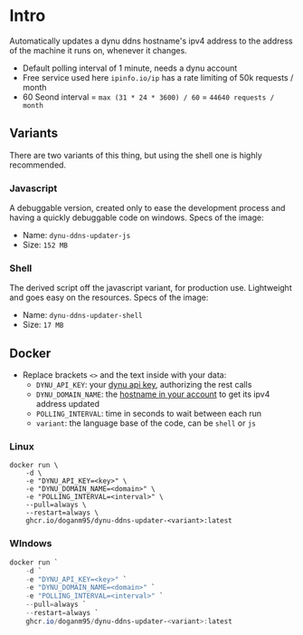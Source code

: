 # Intro

Automatically updates a dynu ddns hostname's ipv4 address to the address of the machine it runs on, whenever it changes.  

- Default polling interval of 1 minute, needs a dynu account
- Free service used here `ipinfo.io/ip` has a rate limiting of 50k requests / month
- 60 Seond interval = `max (31 * 24 * 3600) / 60` = `44640 requests / month`

## Variants

There are two variants of this thing, but using the shell one is highly recommended.

### Javascript

A debuggable version, created only to ease the development process and having a quickly debuggable code on windows. 
Specs of the image:

- Name: `dynu-ddns-updater-js`
- Size: `152 MB`

### Shell

The derived script off the javascript variant, for production use. Lightweight and goes easy on the resources.
Specs of the image:

- Name: `dynu-ddns-updater-shell`
- Size: `17 MB`

## Docker

- Replace brackets `<>` and the text inside with your data:
  - `DYNU_API_KEY`: your [dynu api key](https://www.dynu.com/en-US/ControlPanel/APICredentials), authorizing the rest calls
  - `DYNU_DOMAIN_NAME`: the [hostname in your account](https://www.dynu.com/en-US/ControlPanel/DDNS) to get its ipv4 address updated
  - `POLLING_INTERVAL`: time in seconds to wait between each run
  - `variant`: the language base of the code, can be `shell` or `js`


### Linux

```shell
docker run \
    -d \
    -e "DYNU_API_KEY=<key>" \
    -e "DYNU_DOMAIN_NAME=<domain>" \
    -e "POLLING_INTERVAL=<interval>" \
    --pull=always \
    --restart=always \
    ghcr.io/doganm95/dynu-ddns-updater-<variant>:latest
```

### WIndows

```powershell
docker run `
    -d `
    -e "DYNU_API_KEY=<key>" `
    -e "DYNU_DOMAIN_NAME=<domain>" `
    -e "POLLING_INTERVAL=<interval>" `
    --pull=always `
    --restart=always `
    ghcr.io/doganm95/dynu-ddns-updater-<variant>:latest
```
